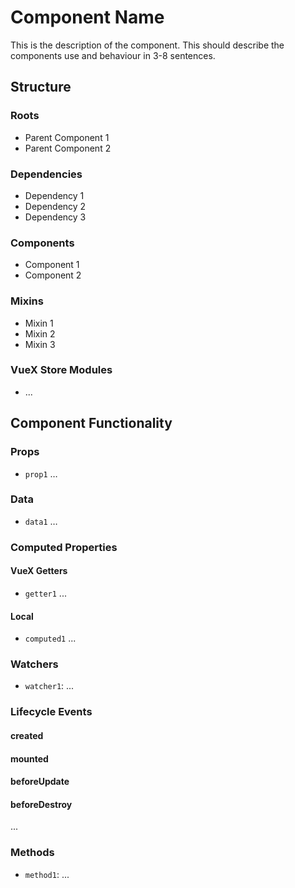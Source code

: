 Component Name
===============

This is the description of the component. This should describe the components use and behaviour in 3-8 sentences.

## Structure

### Roots

* Parent Component 1
* Parent Component 2

### Dependencies

* Dependency 1
* Dependency 2
* Dependency 3

### Components

- Component 1
- Component 2

### Mixins

* Mixin 1
* Mixin 2
* Mixin 3

### VueX Store Modules

* ...

Component Functionality
---------

### Props
- `prop1`
…

### Data
- `data1`
…

### Computed Properties
#### VueX Getters

- `getter1`
...

#### Local
- `computed1`
...

### Watchers
- `watcher1`:
...

### Lifecycle Events

#### created

#### mounted

#### beforeUpdate

#### beforeDestroy

...

### Methods
- `method1`:
...
